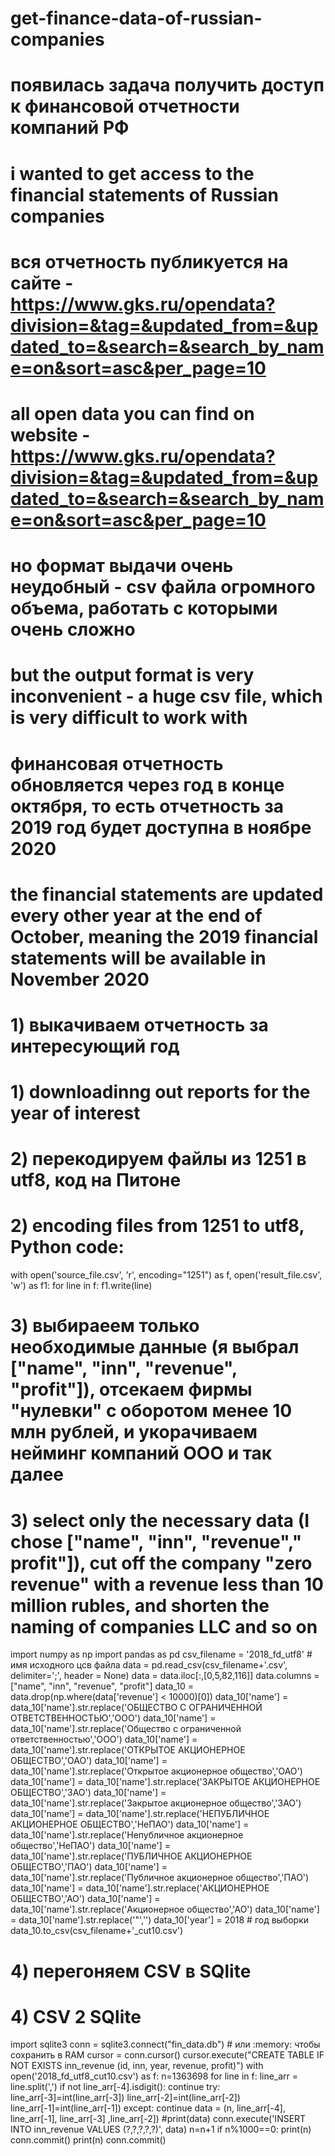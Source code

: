 # get-finance-data-of-russian-companies

# появилась задача получить доступ к финансовой отчетности компаний РФ
# i wanted to get access to the financial statements of Russian companies

# вся отчетность публикуется на сайте - https://www.gks.ru/opendata?division=&tag=&updated_from=&updated_to=&search=&search_by_name=on&sort=asc&per_page=10 
# all open data you can find on website - https://www.gks.ru/opendata?division=&tag=&updated_from=&updated_to=&search=&search_by_name=on&sort=asc&per_page=10 

# но формат выдачи очень неудобный - csv файла огромного объема, работать с которыми очень сложно
# but the output format is very inconvenient - a huge csv file, which is very difficult to work with

# финансовая отчетность обновляется через год в конце октября, то есть отчетность за 2019 год будет доступна в ноябре 2020
# the financial statements are updated every other year at the end of October, meaning the 2019 financial statements will be available in November 2020

# 1) выкачиваем отчетность за интересующий год
# 1) downloadinng out reports for the year of interest

# 2) перекодируем файлы из 1251 в utf8, код на Питоне
# 2) encoding files from 1251 to utf8, Python code:

with open('source_file.csv', 'r', encoding="1251") as f, open('result_file.csv', 'w') as f1:
    for line in f: f1.write(line)
    
# 3) выбираеем только необходимые данные (я выбрал ["name", "inn", "revenue", "profit"]), отсекаем фирмы "нулевки" с оборотом менее 10 млн рублей, и укорачиваем нейминг компаний ООО и так далее
# 3) select only the necessary data (I chose ["name", "inn", "revenue"," profit"]), cut off the company "zero revenue" with a revenue less than 10 million rubles, and shorten the naming of companies LLC and so on

import numpy as np
import pandas as pd
csv_filename = '2018_fd_utf8' # имя исходного цсв файла
data = pd.read_csv(csv_filename+'.csv', delimiter=';', header = None)
data = data.iloc[:,[0,5,82,116]]
data.columns = ["name", "inn", "revenue", "profit"]
data_10 = data.drop(np.where(data['revenue'] < 10000)[0])
data_10['name'] = data_10['name'].str.replace('ОБЩЕСТВО С ОГРАНИЧЕННОЙ ОТВЕТСТВЕННОСТЬЮ','ООО')
data_10['name'] = data_10['name'].str.replace('Общество с ограниченной ответственностью','ООО')
data_10['name'] = data_10['name'].str.replace('ОТКРЫТОЕ АКЦИОНЕРНОЕ ОБЩЕСТВО','ОАО')
data_10['name'] = data_10['name'].str.replace('Открытое акционерное общество','ОАО')
data_10['name'] = data_10['name'].str.replace('ЗАКРЫТОЕ АКЦИОНЕРНОЕ ОБЩЕСТВО','ЗАО')
data_10['name'] = data_10['name'].str.replace('Закрытое акционерное общество','ЗАО')
data_10['name'] = data_10['name'].str.replace('НЕПУБЛИЧНОЕ АКЦИОНЕРНОЕ ОБЩЕСТВО','НеПАО')
data_10['name'] = data_10['name'].str.replace('Непубличное акционерное общество','НеПАО')
data_10['name'] = data_10['name'].str.replace('ПУБЛИЧНОЕ АКЦИОНЕРНОЕ ОБЩЕСТВО','ПАО')
data_10['name'] = data_10['name'].str.replace('Публичное акционерное общество','ПАО')
data_10['name'] = data_10['name'].str.replace('АКЦИОНЕРНОЕ ОБЩЕСТВО','АО')
data_10['name'] = data_10['name'].str.replace('Акционерное общество','АО')
data_10['name'] = data_10['name'].str.replace('"','')
data_10['year'] = 2018  # год выборки
data_10.to_csv(csv_filename+'_cut10.csv')

# 4) перегоняем  CSV в SQlite 
# 4) CSV 2 SQlite

import sqlite3
conn = sqlite3.connect("fin_data.db") # или :memory: чтобы сохранить в RAM
cursor = conn.cursor()
cursor.execute("CREATE TABLE IF NOT EXISTS inn_revenue (id, inn, year, revenue, profit)")
with open('2018_fd_utf8_cut10.csv') as f:
    n=1363698
    for line in f:
        line_arr = line.split(',')
        if not line_arr[-4].isdigit(): continue
        try:
            line_arr[-3]=int(line_arr[-3])
            line_arr[-2]=int(line_arr[-2])
            line_arr[-1]=int(line_arr[-1])
        except:
            continue
        data = (n, line_arr[-4], line_arr[-1], line_arr[-3] ,line_arr[-2])
        #print(data)
        conn.execute('INSERT INTO inn_revenue VALUES (?,?,?,?,?)', data)
        n=n+1
        if n%1000==0:
            print(n)
            conn.commit()
    print(n)
    conn.commit()
    
